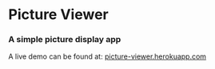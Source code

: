 # Picture Viewer

### A simple picture display app

A live demo can be found at: [picture-viewer.herokuapp.com](https://picture-viewer.herokuapp.com)
